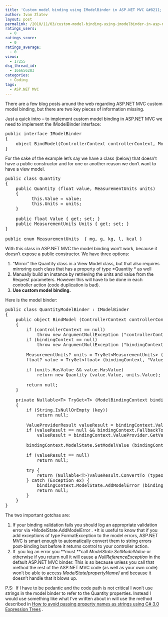 ```yaml
---
title: 'Custom model binding using IModelBinder in ASP.NET MVC &#8211; two gotchas'
author: Ivan Zlatev
layout: post
permalink: /2010/11/03/custom-model-binding-using-imodelbinder-in-asp-net-mvc-two-gotchas/
ratings_users:
  - 0
ratings_score:
  - 0
ratings_average:
  - 0
views:
  - 17255
dsq_thread_id:
  - 166656283
categories:
  - Coding
tags:
  - ASP.NET MVC
---
```

There are a few blog posts around the web regarding ASP.NET MVC custom model binding, but there are two key pieces of information missing.

Just a quick intro &#8211; to implement custom model binding in ASP.NET MVC we need to implement the IModelBinder interface:

<pre class="brush: csharp; title: ; notranslate" title="">public interface IModelBinder
{
    object BindModel(ControllerContext controllerContext, ModelBindingContext bindingContext);
}
</pre>

For the sake of the example let&#8217;s say we have a class (below) that doesn&#8217;t have a public constructor and for one or another reason we don&#8217;t want to have a view model.

<pre class="brush: csharp; title: ; notranslate" title="">public class Quantity
{
    public Quantity (float value, MeasurementUnits units)
    {
          this.Value = value;
          this.Units = units;
    }

    public float Value { get; set; }
    public MeasurementUnits Units { get; set; }
}

public enum MeasurementUnits  { mg, g, kg, l, kcal }
</pre>

With this class in ASP.NET MVC the model binding won&#8217;t work, because it doesn&#8217;t expose a public constructor. We have three options:

  1. &#8220;Mirror&#8221; the Quantity class in a View Model class, but that also requires mirroring each class that has a property of type *Quantity * as well
  2. Manually build an instance by retrieving the units and value from the Request parameters. However this will have to be done in each controller action (code duplication is bad).
  3. **Use custom model binding.**

Here is the model binder:

<pre class="brush: csharp; title: ; notranslate" title="">public class QuantityModelBinder : IModelBinder
{
    public object BindModel (ControllerContext controllerContext, ModelBindingContext bindingContext)
    {
        if (controllerContext == null)
            throw new ArgumentNullException ("controllerContext", "controllerContext is null.");
        if (bindingContext == null)
            throw new ArgumentNullException ("bindingContext", "bindingContext is null.");

        MeasurementUnits? units = TryGet&lt;MeasurementUnits&gt; (bindingContext, "Units");
        float? value = TryGet&lt;float&gt; (bindingContext, "Value");

        if (units.HasValue && value.HasValue)
            return new Quantity (value.Value, units.Value);

        return null;
    }

    private Nullable&lt;T&gt; TryGet&lt;T&gt; (ModelBindingContext bindingContext, string key) where T : struct
    {
        if (String.IsNullOrEmpty (key))
            return null;

        ValueProviderResult valueResult = bindingContext.ValueProvider.GetValue(bindingContext.ModelName + "." + key);
        if (valueResult == null && bindingContext.FallbackToEmptyPrefix == true)
            valueResult = bindingContext.ValueProvider.GetValue (key);

        bindingContext.ModelState.SetModelValue (bindingContext.ModelName, valueResult);

        if (valueResult == null)
            return null;

        try {
            return (Nullable&lt;T&gt;)valueResult.ConvertTo (typeof (T));
        } catch (Exception ex) {
            bindingContext.ModelState.AddModelError (bindingContext.ModelName, ex);
            return null;
        }
    }
}</pre>

The two important gotchas are:

  1. If your binding validation fails you should log an appropriate validation error via *ModelState.AddModelError . *It is useful to know that if you add exceptions of type FormatException to the model errors, ASP.NET MVC is smart enough to automatically convert them to string errors post-binding but before it returns control to your controller action.
  2. If  you log an error you **must **call *ModelState.SetModelValue* or otherwise if you return null it will cause a *NullReferenceException* in the default ASP.NET MVC binder. This is so because unless you call that method the rest of the ASP.NET MVC code (as well as your own code) won&#8217;t be able to access *ModelState[propertyName]* and because it doesn&#8217;t handle that it blows up.

P.S:  If I have to be pedantic and the code path is not critical I won&#8217;t use strings in the model binder to refer to the Quantity properties. Instead I would use something like what I&#8217;ve written about in will use the method described in [How to avoid passing property names as strings using C# 3.0 Expression Trees][1] .

 [1]: http://ivanz.com/2009/12/04/how-to-avoid-passing-property-names-as-strings-using-c-3-0-expression-trees/